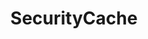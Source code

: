 ---
layout: redoc_page
title: 'SecurityCache'
categories: api_docs
swagger: ../api_docs/SecurityCache.yml
permalink: ../pages/api_explorer/SecurityCache
ghPagesSiteName: /cloudv2-docs-site
---